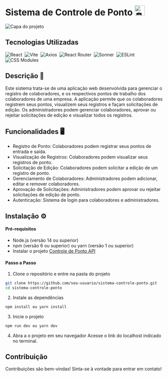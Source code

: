 # Sistema de Controle de Ponto<picture> <source srcset="https://fonts.gstatic.com/s/e/notoemoji/latest/23f0/512.webp" type="image/webp"> <img src="https://fonts.gstatic.com/s/e/notoemoji/latest/23f0/512.gif" alt="⏰" width="32" height="32"></picture>
<img alt="Capa do projeto" src="https://i.ibb.co/dBLv6gF/Group-1.jpg">

## Tecnologias Utilizadas
<img alt="React" src="https://img.shields.io/badge/-React-05122A?style=flat&amp;logo=react">&nbsp;
<img alt="Vite" src="https://img.shields.io/badge/-Vite-05122A?style=flat&amp;logo=vite">&nbsp;
<img alt="Axios" src="https://img.shields.io/badge/-Axios-05122A?style=flat&amp;logo=axios">&nbsp;
<img alt="React Router" src="https://img.shields.io/badge/-React Router-05122A?style=flat&amp;logo=react-router">&nbsp;
<img alt="Sonner" src="https://img.shields.io/badge/-Sonner-05122A?style=flat">&nbsp;
<img alt="ESLint" src="https://img.shields.io/badge/-ESLint-05122A?style=flat&amp;logo=eslint">&nbsp;
<img alt="CSS Modules" src="https://img.shields.io/badge/-CSS Modules-05122A?style=flat&amp;logo=css3">&nbsp;


## Descrição 📃
Este sistema trata-se de uma aplicação web desenvolvida para gerenciar o registro de colaboradores, e os respectivos pontos de trabalho dos colaboradores de uma empresa. A aplicação permite que os colaboradores registrem seus pontos, visualizem seus registros e façam solicitações de edição. Os administradores podem gerenciar colaboradores, aprovar ou rejeitar solicitações de edição e visualizar todos os registros.

## Funcionalidades 🖥️
  - Registro de Ponto: Colaboradores podem registrar seus pontos de entrada e saída.
  - Visualização de Registros: Colaboradores podem visualizar seus registros de ponto.
  - Solicitação de Edição: Colaboradores podem solicitar a edição de um registro de ponto.
  - Gerenciamento de Colaboradores: Administradores podem adicionar, editar e remover colaboradores.
  - Aprovação de Solicitações: Administradores podem aprovar ou rejeitar solicitações de edição de ponto.
  - Autenticação: Sistema de login para colaboradores e administradores.

## Instalação ⚙️
#### Pré-requisitos
  - Node.js (versão 14 ou superior)
  - npm (versão 6 ou superior) ou yarn (versão 1 ou superior)
  - Instalar o projeto [Controle de Ponto API](https://github.com/EdmirSoares/controle-de-ponto-api)
    
#### Passo a Passo
1. Clone o repositório e entre na pasta do projeto
 ```sh
git clone https://github.com/seu-usuario/sistema-controle-ponto.git
cd sistema-controle-ponto
```
2. Instale as dependências
```sh
npm install ou yarn install
```
3. Inicie o projeto
```sh
npm run dev ou yarn dev
```
4. Abra a o projeto em seu navegador
Acesse o link do localhost indicado no terminal.

## Contribuição
Contribuições são bem-vindas! Sinta-se à vontade para entrar em contato!

